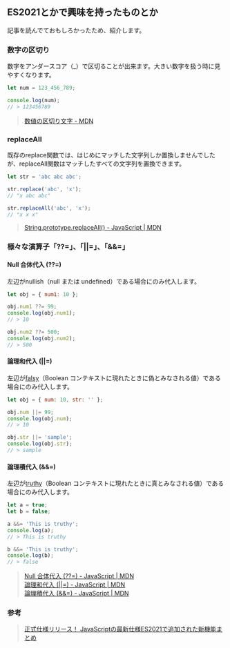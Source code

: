 ## ES2021とかで興味を持ったものとか

記事を読んでておもしろかったため、紹介します。

### 数字の区切り

数字をアンダースコア（_）で区切ることが出来ます。大きい数字を扱う時に見やすくなります。

```javascript
let num = 123_456_789;

console.log(num);
// > 123456789
```

> [数値の区切り文字 - MDN](https://developer.mozilla.org/ja/docs/Web/JavaScript/Reference/Lexical_grammar#numeric_separators)


### replaceAll

既存のreplace関数では、はじめにマッチした文字列しか置換しませんでしたが、replaceAll関数はマッチしたすべての文字列を置換できます。

```javascript
let str = 'abc abc abc';

str.replace('abc', 'x'); 
// "x abc abc"

str.replaceAll('abc', 'x');
// "x x x"
```
> [String.prototype.replaceAll() - JavaScript | MDN](https://developer.mozilla.org/ja/docs/Web/JavaScript/Reference/Global_Objects/String/replaceAll)

### 様々な演算子「??=」、「||=」、「&&=」

#### Null 合体代入 (??=)
左辺がnullish（null または undefined）である場合にのみ代入します。

```javascript
let obj = { num1: 10 };

obj.num1 ??= 99;
console.log(obj.num1);
// > 10

obj.num2 ??= 500;
console.log(obj.num2);
// > 500
```

#### 論理和代入 (||=)
左辺が[falsy](https://developer.mozilla.org/ja/docs/Glossary/Falsy)（Boolean コンテキストに現れたときに偽とみなされる値）である場合にのみ代入します。

```javascript
let obj = { num: 10, str: '' };

obj.num ||= 99;
console.log(obj.num);
// > 10

obj.str ||= 'sample';
console.log(obj.str);
// > sample
```

#### 論理積代入 (&&=)
左辺が[truthy](https://developer.mozilla.org/ja/docs/Glossary/Truthy)（Boolean コンテキストに現れたときに真とみなされる値）である場合にのみ代入します。

```javascript
let a = true;
let b = false;

a &&= 'This is truthy';
console.log(a);
// > This is truthy

b &&= 'This is truthy';
console.log(b);
// > false
```

> [Null 合体代入 (??=) - JavaScript | MDN](https://developer.mozilla.org/ja/docs/Web/JavaScript/Reference/Operators/Logical_nullish_assignment)\
> [論理和代入 (||=) - JavaScript | MDN](https://developer.mozilla.org/ja/docs/Web/JavaScript/Reference/Operators/Logical_OR_assignment)\
> [論理積代入 (&&=) - JavaScript | MDN](https://developer.mozilla.org/ja/docs/Web/JavaScript/Reference/Operators/Logical_AND_assignment)


### 参考

> [正式仕様リリース！ JavaScriptの最新仕様ES2021で追加された新機能まとめ](https://zenn.dev/tonkotsuboy_com/articles/es2021-whats-new)